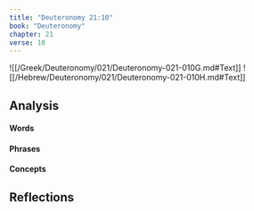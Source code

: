 ```yaml
---
title: "Deuteronomy 21:10"
book: "Deuteronomy"
chapter: 21
verse: 10
---
```

![[/Greek/Deuteronomy/021/Deuteronomy-021-010G.md#Text]]
![[/Hebrew/Deuteronomy/021/Deuteronomy-021-010H.md#Text]]

## Analysis

#### Words

#### Phrases

#### Concepts

## Reflections
